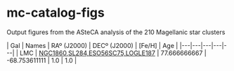 # mc-catalog-figs

Output figures from the ASteCA analysis of the 210 Magellanic star clusters

| Gal  | Names  | RAº (J2000) | DECº (J2000)  | [Fe/H] | Age |
|---|---|---|---|---|
| LMC | [ NGC1860,SL284,ESO56SC75,LOGLE187](/mc_asteca_img_all/NGC1860.png)  | 77.666666667 | -68.753611111 | 1.0 | 1.0 |
